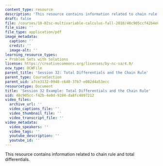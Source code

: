 ```yaml
---
content_type: resource
description: 'This resource contains information related to chain rule and total differentials. '
draft: false
file: /courses/18-02sc-multivariable-calculus-fall-2010/48c905ccf42b4e0d9284da8fc4897212_MIT18_02SC_we_15_comb.pdf
file_size: ''
file_type: application/pdf
image_metadata:
  caption: ''
  credit: ''
  image-alt: ''
learning_resource_types:
- Problem Sets with Solutions
license: https://creativecommons.org/licenses/by-nc-sa/4.0/
ocw_type: OCWFile
parent_title: 'Session 32: Total Differentials and the Chain Rule'
parent_type: CourseSection
parent_uid: a7ce3132-0948-c640-37b7-e082d4a53ecc
resourcetype: Document
title: 'Session 32 Example: Total Differentials and the Chain Rule'
uid: 48c905cc-f42b-4e0d-9284-da8fc4897212
video_files:
  archive_url: ''
  video_captions_file: ''
  video_thumbnail_file: ''
  video_transcript_file: ''
video_metadata:
  video_speakers: ''
  video_tags: ''
  youtube_description: ''
  youtube_id: ''
---
```

This resource contains information related to chain rule and total differentials.